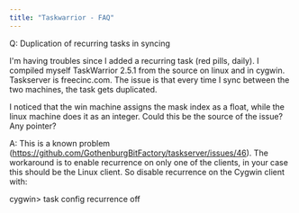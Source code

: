 ```yaml
---
title: "Taskwarrior - FAQ"
---
```


Q: Duplication of recurring tasks in syncing

I'm having troubles since I added a recurring task (red pills, daily). I compiled myself TaskWarrior 2.5.1 from the source on linux and in cygwin. Taskserver is freecinc.com. The issue is that every time I sync between the two machines, the task gets duplicated. 

I noticed that the win machine assigns the mask index as a float, while the linux machine does it as an integer. Could this be the source of the issue? Any pointer?

A: This is a known problem (https://github.com/GothenburgBitFactory/taskserver/issues/46).
The workaround is to enable recurrence on only one of the clients, in your case this should be the Linux client.
So disable recurrence on the Cygwin client with:

cygwin> task config recurrence off

